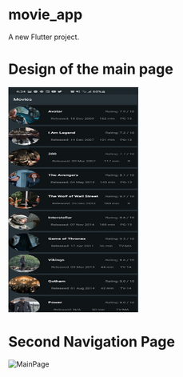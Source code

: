 # movie_app

A new Flutter project.

# Design of the main page
<img src="Screenshot_20200828-163411.jpg" alt="MainPage" height="450px" width="260px">

# Second Navigation Page
<img src="" alt="MainPage" height="450px" width="260px">
